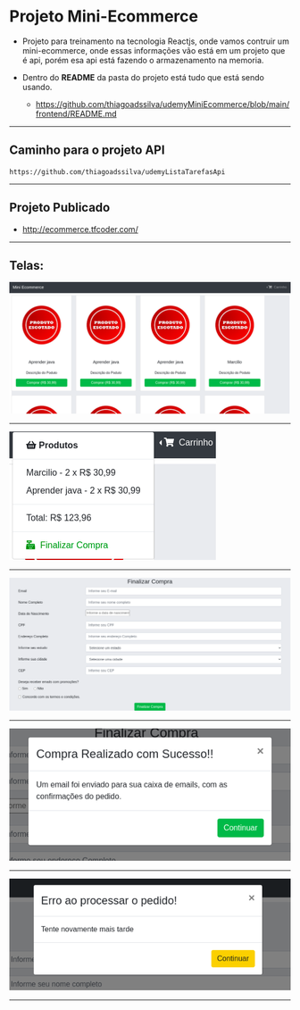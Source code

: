 # Projeto Mini-Ecommerce
* Projeto para treinamento na tecnologia Reactjs, onde vamos contruir um mini-ecommerce, onde essas informações vão está em um projeto que é api, porém esa api está fazendo o armazenamento na memoria.

* Dentro do <b>README</b> da pasta do projeto está tudo que está sendo usando.
   * https://github.com/thiagoadssilva/udemyMiniEcommerce/blob/main/frontend/README.md

<hr>   

## Caminho para o projeto API
    https://github.com/thiagoadssilva/udemyListaTarefasApi

<hr>

## Projeto Publicado
- http://ecommerce.tfcoder.com/

<hr/>

## <b>Telas:</b> 

![Tela Principal](image/1.png)

<hr>

![Tela Principal](image/2.png)

<hr>

![Tela Principal](image/3.png)

<hr>

![Tela Principal](image/4.png)

<hr>

![Tela Principal](image/5.png)

<hr>
